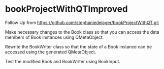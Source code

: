 # bookProjectWithQTImproved

Follow Up from https://github.com/stephaniedejager/bookProjectWithQT.git

Make necessary changes to the Book class so that you can access the data members of Book instances using QMetaObject. 

Rewrite the BookWriter class so that the state of a Book instance can be accessed using the generated QMetaObject.

Test the modified Book and BookWriter using BookInput.
